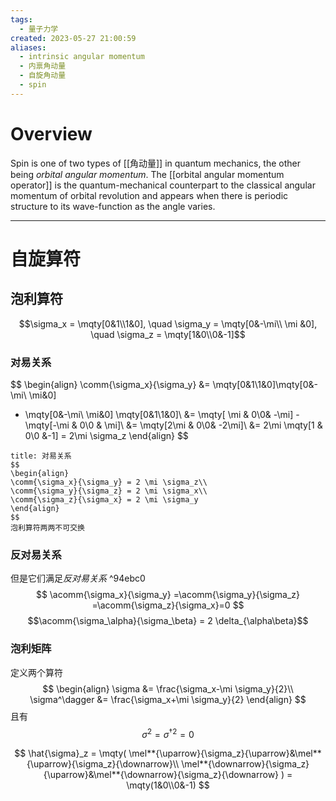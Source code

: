 ```yaml
---
tags:
  - 量子力学
created: 2023-05-27 21:00:59
aliases:
  - intrinsic angular momentum
  - 内禀角动量
  - 自旋角动量
  - spin
---
```


# Overview

Spin is one of two types of [[角动量]] in quantum mechanics, the other being _orbital angular momentum_. The [[orbital angular momentum operator]] is the quantum-mechanical counterpart to the classical angular momentum of orbital revolution and appears when there is periodic structure to its wave-function as the angle varies.

---

# 自旋算符

## 泡利算符

$$\sigma_x = \mqty[0&1\\1&0],
\quad \sigma_y = \mqty[0&-\mi\\ \mi &0],
\quad \sigma_z = \mqty[1&0\\0&-1]$$


### 对易关系
$$
\begin{align}
\comm{\sigma_x}{\sigma_y} &= \mqty[0&1\\1&0]\mqty[0&-\mi\\ \mi&0]
- \mqty[0&-\mi\\ \mi&0] \mqty[0&1\\1&0]\\
&= \mqty[ \mi & 0\\0& -\mi] - \mqty[-\mi & 0\\0 & \mi]\\
&= \mqty[2\mi & 0\\0& -2\mi]\\
&= 2\mi \mqty[1 & 0\\0 &-1] = 2\mi \sigma_z
\end{align}
$$

```ad-summary
title: 对易关系
$$
\begin{align}
\comm{\sigma_x}{\sigma_y} = 2 \mi \sigma_z\\
\comm{\sigma_y}{\sigma_z} = 2 \mi \sigma_x\\
\comm{\sigma_z}{\sigma_x} = 2 \mi \sigma_y
\end{align}
$$
泡利算符两两不可交换
```



### 反对易关系
但是它们满足*反对易关系* ^94ebc0
$$
\acomm{\sigma_x}{\sigma_y}
=\acomm{\sigma_y}{\sigma_z}
=\acomm{\sigma_z}{\sigma_x}=0
$$
$$\acomm{\sigma_\alpha}{\sigma_\beta} = 2 \delta_{\alpha\beta}$$

### 泡利矩阵

定义两个算符
$$
\begin{align}
	\sigma &= \frac{\sigma_x-\mi \sigma_y}{2}\\
	\sigma^\dagger &=
	\frac{\sigma_x+\mi \sigma_y}{2}
\end{align}
$$
且有
$$\sigma^2 = {\sigma^\dagger}^2=0$$

$$
\hat{\sigma}_z = \mqty(
	\mel**{\uparrow}{\sigma_z}{\uparrow}&\mel**{\uparrow}{\sigma_z}{\downarrow}\\
	\mel**{\downarrow}{\sigma_z}{\uparrow}&\mel**{\downarrow}{\sigma_z}{\downarrow}
) = \mqty(1&0\\0&-1)
$$

